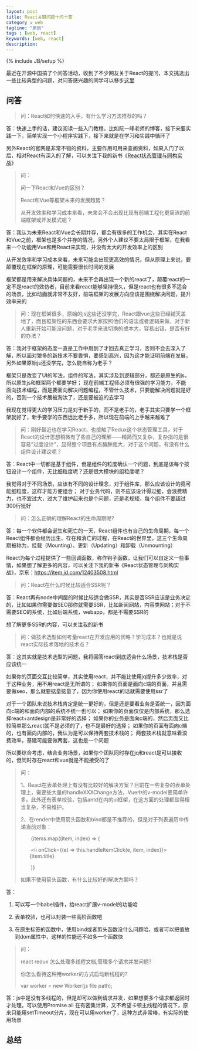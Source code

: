 ```yaml
---
layout: post
title: React关键问题十问十答
category : web
tagline: "原创"
tags : [web, react]
keywords: [web, react]
description: 
---
```

{% include JB/setup %}

最近在开源中国搞了个问答活动，收到了不少网友关于React的提问，本文挑选出一些比较典型的问题，对问答感兴趣的同学可以移步[这里](https://www.oschina.net/question/2720166_2285981)

## 问答

> 问：React如何快速的入手，有什么学习方法推荐的吗？

答：快速上手的话，建议阅读一些入门教程，比如阮一峰老师的博客，接下来要实践一下，简单实现一个小程序实践下，接下来就是在学习和实践中循环了

另外React的官网是非常不错的资料，主要作用可用来查阅资料，如果入门了以后，相对React有深入的了解，可以关注下我的新书《[React状态管理与同构实战][book]》

> 问：
>
> 问一下React和Vue的区别？
>
> React和Vue等框架未来的发展趋势？
>
> 从开发效率和学习成本来看，未来会不会出现比现有前端工程化更简洁的前端框架或开发模式呢？

答：我认为未来React和Vue会长期并存，都会有很多的工作机会，其实在React和Vue之前，框架也是多个并存的情况，另外个人建议不要太局限于框架，在我看来一个功能用Vue和用React来实现，并没有太大的开发效率上的区别

从开发效率和学习成本来看，未来可能会出现更高效的情况，但从原理上来说，要颠覆现在框架的原理，可能需要很长时间的发展

框架都是用来解决具体问题的，未来不会再出现一个新的react了，颠覆react的一定不是react的效仿者，目前来看react能够坚持很久，但是react也有很多不适合的场景，比如动画就非常不友好，前端框架的发展方向应该是围绕解决问题，提升效率来的

> 问：现在框架很多，原始的js这些还没学完，React跟vue这些已经铺天盖地了，而且框架性的东西会要求大家按照他们的语法或者逻辑来做，对于新人重新开始可能没问题，对于老手来说切换的成本大，容易出错，是否有好的办法？

答：我对于框架的态度一直是工作中用到了才回去真正学习，否则不会去深入了解，所以面对繁多的新技术不要畏惧，要感到高兴，因为这才能证明前端在发展，另外如果原始js还没学完，怎么能自称为老手？

框架只是改变了UI的写法，组件的写法，其实涉及到逻辑部分，都还是原生的js，所以原生js和框架两个都要学好；
现在前端工程师必须有很强的学习能力，不能面向技术编程，而是要面向解决问题编程，不管什么技术，只要能解决问题就是好的，否则一个技术展被淘汰了，还是要被迫的去学习

我现在觉得更大的学习压力是对于新手的，而不是老手的，老手其实只要学一个框架就好了，新手要学的东西远比老手多，所以现在前端的上手越来越难了

> 问：刚好最近也在学习React，也接触了Redux这个状态管理工具，对于React的设计思想稍微有了些自己的理解——精简而又复杂，复杂指的是很容易“过度设计”，显得整个项目有点臃肿庞大，对于这个问题，有没有什么组件设计建议呢？

答：React中一切都是基于组件，但是组件的粒度确认一个问题，到底是该每个按钮设计一个组件，无比细粒度呢？还是很大模块的组粒度呢？

我觉得对于不同场景，应该有不同的设计理念，对于组件库，那么应该设计的竟可能细粒度，这样才能方便组合；
对于业务代码，则不应该设计得过细，会浪费精力，也不宜过大，过大了维护起来也是个问题，还是老规矩，每个组件不要超过300行挺好

> 问：怎么正确的理解React的生命周期呢?

答：每一个软件都会诞生和死亡的一天，React组件也有自己的生命周期，每一个React组件都会经历出生、存在和消亡的过程，在React的世界里，这三个生命周期被称为，挂载（Mounting）、更新（Updating）和卸载（Unmounting）

React为每个过程提供了一些回调函数，称作钩子函数，让我们可以自定义一些事情，如果想了解更多的内容，可以关注下我的新书《React状态管理与同构实战》，京东：https://item.jd.com/12403508.html

> 问：React在什么时候比较适合SSR呢？

答：React再有node中间层的时候比较适合做SSR，其实是否SSR应该是业务决定的，比如如果你需要做SEO那你就需要SSR，比如新闻网站，内容类网站；对于不需要SEO的系统，比如后端系统，webapp，都是不需要SSR的

想了解更多SSR的内容，可以关注我的新书

> 问：做技术选型如何考量react在开发应用的优略？学习成本？也就是说react实际技术落地的技术点？

答：这其实就是技术选型的问题，我将回答react到底适合什么场景，技术栈是否应该统一

如果你的页面交互比较简单，其实使用react，并不能比使用jq提升多少效率，对于这种业务，用不用react是无所谓的；
如果你的页面是面向c端的页面，并且需要做seo，那么就要掂量掂量了，因为你使用react的话就需要使用ssr了

对于一个团队来说技术栈肯定是统一更好的，但是还是要看业务是否统一，因为面向c端的和面向内部的系统不统一也可以；
如果你的页面仅仅是内部系统，那么选择react+antdesign是非常好的选择；
如果你的业务是面向c端的，然后页面又比较简单那么react就不是必须的了，也不是最好的选择；
如果你的页面有面向c端的，也有面向内部的，我认为是可以保持两套技术栈的；
两套技术栈就意味着浪费效率，基建可能要做两套，这也是一个问题

所以要综合考虑，结合业务场景，如果你个团队同时存在jq和react是可以接收的，但同时存在react和vue就是不能接受的了

> 问：
>
> 1、React在表单处理上有没有比较好的解决方案？目前在一些复杂的表单处理上，需要些大量的handleXXXChange方法，Vue中的v-model要简单许多。此外还有表单校验，包括antd在内的ui框架，在这方面的处理都显得相当复杂，不易维护。
>
> 2、在render中使用箭头函数和bind都是不推荐的，但是对于列表遍历中传递当前对象：
>
> <ul>
>
> ​    {items.map((item, index) => (
>
> ​        <li onClick={(e) => this.handleItemClick(e, item, index)}>{item.title}</li>
>
> ​    )}
>
> </ul>
>
> 如果不使用箭头函数，有什么比较好的解决方案吗？

答：

1. 可以写一个babel插件，给react扩展v-model的功能哈


2. 表单校验，也可以封装一些高阶函数吧
3. 在原生标签的函数中，使用bind或者剪头函数没什么问题哈，或者可以把值放到dom属性中，这样的性能还不如多一个函数快

> 问：
>
> react redux 怎么处理多线程文档,管理多个请求并发问题?
>
> 你怎么看待这种用worker的方式启动新线程的? 
>
> var worker = new Worker(js file path);

答：js中是没有多线程的，但是却可以做到请求并发，如果想要多个请求都返回时才处理，可以使用Promise.all 
在有密集计算，又不希望卡顿主线程的情况下，原来只能用setTimeout分片，现在可以用worker了，这种方式非常棒，有实际的使用场景

## 总结



[book]: https://item.jd.com/12403508.html